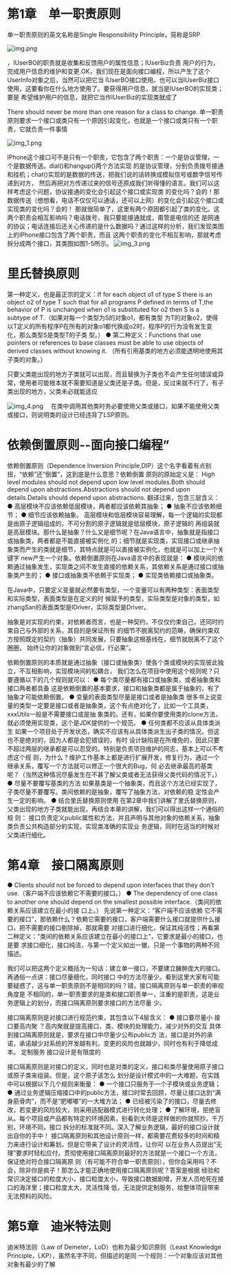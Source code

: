 # 第1章　单一职责原则

单一职责原则的英文名称是Single Responsibility Principle，简称是SRP

![img.png](img.png)

，IUserBO的职责就是收集和反馈用户的属性信息；IUserBiz负责
用户的行为，完成用户信息的维护和变更.OK，我们现在是面向接口编程，所以产生了这个UserInfo对象之后，当然可以把它当
IUserBO接口使用。也可以当IUserBiz接口使用，这要看你在什么地方使用了。要获得用户信息，就当是IUserBO的实现类；要是
希望维护用户的信息，就把它当作IUserBiz的实现类就成了


There should never be more than one reason for a class to change.
单一职责原则要求一个接口或类只有一个原因引起变化，也就是一个接口或类只有一个职责，它就负责一件事情

![img_1.png](img_1.png)

IPhone这个接口可不是只有一个职责，它包含了两个职责：一个是协议管理，一个是数据传送。dial()和hangup()两个方法实现
的是协议管理，分别负责拨号接通和挂机；chat()实现的是数据的传送，把我们说的话转换成模拟信号或数字信号传递到对方，
然后再把对方传递过来的信号还原成我们听得懂的语言。我们可以这样考虑这个问题，协议接通的变化会引起这个接口或实现类
的变化吗？会的！那数据传送（想想看，电话不仅仅可以通话，还可以上网）的变化会引起这个接口或实现类的变化吗？会的！
那就很简单了，这里有两个原因都引起了类的变化。这两个职责会相互影响吗？电话拨号，我只要能接通就成，甭管是电信的还
是网通的协议；电话连接后还关心传递的是什么数据吗？通过这样的分析，我们发现类图上的IPhone接口包含了两个职责，而且
这两个职责的变化不相互影响，那就考虑拆分成两个接口，其类图如图1-5所示。
![img_3.png](img_3.png)


# 里氏替换原则

第一种定义，也是最正宗的定义：If for each object o1 of type S there is an object o2 of type T such that for all programs P defined in
terms of T,the behavior of P is unchanged when o1 is substituted for o2 then S is a subtype of T.（如果对每一个类型为S的对象o1，都有类型
为T的对象o2，使得以T定义的所有程序P在所有的对象o1都代换成o2时，程序P的行为没有发生变化，那么类型S是类型T的子类
型。）
● 第二种定义：Functions that use pointers or references to base classes must be able to use objects of derived classes without knowing it.
（所有引用基类的地方必须能透明地使用其子类的对象。）




只要父类能出现的地方子类就可以出现，而且替换为子类也不会产生任何错误或异
常，使用者可能根本就不需要知道是父类还是子类。但是，反过来就不行了，有子类出现的地方，父类未必就能适应



![img_4.png](img_4.png)
　在类中调用其他类时务必要使用父类或接口，如果不能使用父类或接口，则说明类的设计已经违背了LSP原则。


# 依赖倒置原则--面向接口编程”

依赖倒置原则（Dependence Inversion Principle,DIP）这个名字看着有点别扭，“依赖”还“倒置”，这到底是什么意思？依赖倒置
原则的原始定义是：
High level modules should not depend upon low level modules.Both should depend upon abstractions.Abstractions should not depend upon
details.Details should depend upon abstractions.
翻译过来，包含三层含义：
● 高层模块不应该依赖低层模块，两者都应该依赖其抽象；
● 抽象不应该依赖细节；
● 细节应该依赖抽象。
高层模块和低层模块容易理解，每一个逻辑的实现都是由原子逻辑组成的，不可分割的原子逻辑就是低层模块，原子逻辑的
再组装就是高层模块。那什么是抽象？什么又是细节呢？在Java语言中，抽象就是指接口或抽象类，两者都是不能直接被实例化
的；细节就是实现类，实现接口或继承抽象类而产生的类就是细节，其特点就是可以直接被实例化，也就是可以加上一个关键字
new产生一个对象。依赖倒置原则在Java语言中的表现就是：
● 模块间的依赖通过抽象发生，实现类之间不发生直接的依赖关系，其依赖关系是通过接口或抽象类产生的；
● 接口或抽象类不依赖于实现类；
● 实现类依赖接口或抽象类。




在Java中，只要定义变量就必然要有类型，一个变量可以有两种类型：表面类型和实际类型，表面类型是在定义的时
候赋予的类型，实际类型是对象的类型，如zhangSan的表面类型是IDriver，实际类型是Driver。

抽象是对实现的约束，对依赖者而言，也是一种契约，不仅仅约束自己，还同时约束自己与外部的关系，其目的是保证所有
的细节不脱离契约的范畴，确保约束双方按照既定的契约（抽象）共同发展，只要抽象这根基线在，细节就脱离不了这个圈圈，
始终让你的对象做到“言必信，行必果”。


依赖倒置原则的本质就是通过抽象（接口或抽象类）使各个类或模块的实现彼此独立，不互相影响，实现模块间的松耦合，
我们怎么在项目中使用这个规则呢？只要遵循以下的几个规则就可以：
● 每个类尽量都有接口或抽象类，或者抽象类和接口两者都具备
这是依赖倒置的基本要求，接口和抽象类都是属于抽象的，有了抽象才可能依赖倒置。
● 变量的表面类型尽量是接口或者是抽象类
很多书上说变量的类型一定要是接口或者是抽象类，这个有点绝对化了，比如一个工具类，xxxUtils一般是不需要接口或是抽
象类的。还有，如果你要使用类的clone方法，就必须使用实现类，这个是JDK提供的一个规范。
● 任何类都不应该从具体类派生
如果一个项目处于开发状态，确实不应该有从具体类派生出子类的情况，但这也不是绝对的，因为人都是会犯错误的，有时
设计缺陷是在所难免的，因此只要不超过两层的继承都是可以忍受的。特别是负责项目维护的同志，基本上可以不考虑这个规
则，为什么？维护工作基本上都是进行扩展开发，修复行为，通过一个继承关系，覆写一个方法就可以修正一个很大的Bug，何
必去继承最高的基类呢？（当然这种情况尽量发生在不甚了解父类或者无法获得父类代码的情况下。）
● 尽量不要覆写基类的方法
如果基类是一个抽象类，而且这个方法已经实现了，子类尽量不要覆写。类间依赖的是抽象，覆写了抽象方法，对依赖的稳
定性会产生一定的影响。
● 结合里氏替换原则使用
在第2章中我们讲解了里氏替换原则，父类出现的地方子类就能出现，再结合本章的讲解，我们可以得出这样一个通俗的规
则： 接口负责定义public属性和方法，并且声明与其他对象的依赖关系，抽象类负责公共构造部分的实现，实现类准确的实现业
务逻辑，同时在适当的时候对父类进行细化。

# 第4章　接口隔离原则
● Clients should not be forced to depend upon interfaces that they don't use.（客户端不应该依赖它不需要的接口。）
● The dependency of one class to another one should depend on the smallest possible interface.（类间的依赖关系应该建立在最小的接
口上。）
先说第一种定义：“客户端不应该依赖
它不需要的接口”，那依赖什么？依赖它需要的接口，客户端需要什么接口就提供什么接口，把不需要的接口剔除掉，那就需要
对接口进行细化，保证其纯洁性；再看第二种定义：“类间的依赖关系应该建立在最小的接口上”，它要求是最小的接口，也是要
求接口细化，接口纯洁，与第一个定义如出一辙，只是一个事物的两种不同描述。



我们可以把这两个定义概括为一句话：建立单一接口，不要建立臃肿庞大的接口。再通俗一点讲：接口尽量细化，同时接口
中的方法尽量少。看到这里大家有可能要疑惑了，这与单一职责原则不是相同的吗？错，接口隔离原则与单一职责的审视角度是
不相同的，单一职责要求的是类和接口职责单一，注重的是职责，这是业务逻辑上的划分，而接口隔离原则要求接口的方法尽量
少。

接口隔离原则是对接口进行规范约束，其包含以下4层含义：
● 接口要尽量小
接口要高内聚 ？高内聚就是提高接口、类、模块的处理能力，减少对外的交互 
具体到接口隔离原则就是，要求在接口中尽量少公布public方
法，接口是对外的承诺，承诺越少对系统的开发越有利，变更的风险也就越少，同时也有利于降低成本。
定制服务
接口设计是有限度的

接口隔离原则是对接口的定义，同时也是对类的定义，接口和类尽量使用原子接口或原子类来组装。但是，这个原子该怎么
划分是设计模式中的一大难题，在实践中可以根据以下几个规则来衡量：
● 一个接口只服务于一个子模块或业务逻辑；
● 通过业务逻辑压缩接口中的public方法，接口时常去回顾，尽量让接口达到“满身筋骨肉”，而不是“肥嘟嘟”的一大堆方法；
● 已经被污染了的接口，尽量去修改，若变更的风险较大，则采用适配器模式进行转化处理；
● 了解环境，拒绝盲从。每个项目或产品都有特定的环境因素，别看到大师是这样做的你就照抄。千万别，环境不同，接口
拆分的标准就不同。深入了解业务逻辑，最好的接口设计就出自你的手中！
接口隔离原则和其他设计原则一样，都需要花费较多的时间和精力来进行设计和筹划，但是它带来了设计的灵活性，让你可
以在业务人员提出“无理”要求时轻松应付。贯彻使用接口隔离原则最好的方法就是一个接口一个方法，保证绝对符合接口隔离原
则（有可能不符合单一职责原则），但你会采用吗？不会，除非你是疯子！那怎么才能正确地使用接口隔离原则呢？答案是根据
经验和常识决定接口的粒度大小，接口粒度太小，导致接口数据剧增，开发人员呛死在接口的海洋里；接口粒度太大，灵活性降
低，无法提供定制服务，给整体项目带来无法预料的风险。
# 第5章　迪米特法则

迪米特法则（Law of Demeter，LoD）也称为最少知识原则（Least Knowledge Principle，LKP），虽然名字不同，但描述的是同
一个规则：一个对象应该对其他对象有最少的了解










